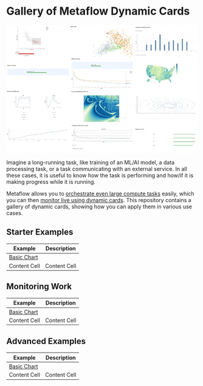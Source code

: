 
# Gallery of Metaflow Dynamic Cards

![](images/rtcard-all.gif)

Imagine a long-running task, like training of an ML/AI model, a data processing task,
or a task communicating with an external service. In all these cases, it is useful to
know how the task is performing and how/if it is making progress while it is running.

Metaflow allows you to [orchestrate even large compute tasks](https://docs.metaflow.org/scaling/introduction)
easily, which you can then [monitor live using dynamic cards](https://docs.metaflow.org/metaflow/visualizing-results).
This repository contains a gallery of dynamic cards, showing how you can apply them in various use cases.

## Starter Examples

| Example  | Description |
| ------------- | ------------- |
| [Basic Chart](basic-chart)  |   |
| Content Cell  | Content Cell  |

## Monitoring Work

| Example  | Description |
| ------------- | ------------- |
| [Basic Chart](basic-chart)  |   |
| Content Cell  | Content Cell  |

## Advanced Examples

| Example  | Description |
| ------------- | ------------- |
| [Basic Chart](basic-chart)  |   |
| Content Cell  | Content Cell  |
